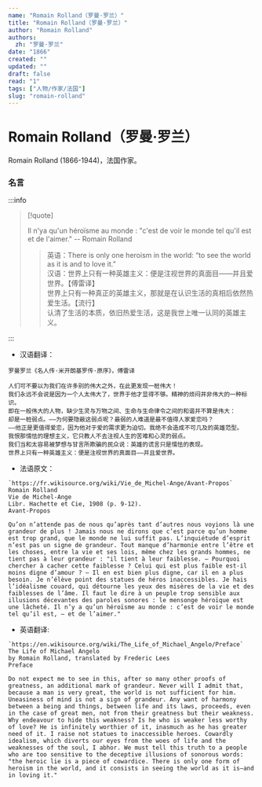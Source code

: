 ```yaml
---
name: "Romain Rolland（罗曼·罗兰）"
title: "Romain Rolland（罗曼·罗兰）"
author: "Romain Rolland"
authors:
  zh: "罗曼·罗兰"
date: "1866"
created: ""
updated: ""
draft: false
read: "1"
tags: ["人物/作家/法国"]
slug: "romain-rolland"
---
```


# Romain Rolland（罗曼·罗兰）

Romain Rolland (1866-1944)，法国作家。

### 名言

:::info

> [!quote]
>
> Il n'ya qu'un héroïsme au monde : "c'est de voir le monde tel qu'il est et de l'aimer." -- Romain Rolland
>
> > 英语：There is only one heroism in the world: “to see the world as it is and to love it.”  
> > 汉语：世界上只有一种英雄主义：便是注视世界的真面目——并且爱世界。【傅雷译】  
> > 世界上只有一种真正的英雄主义，那就是在认识生活的真相后依然热爱生活。【流行】  
> > 认清了生活的本质，依旧热爱生活，这是我世上唯一认同的英雄主义。  

:::

* 汉语翻译：
```
罗曼罗兰《名人传·米开朗基罗传·原序》，傅雷译

人们可不要以为我们在许多别的伟大之外，在此更发现一桩伟大！
我们永远不会说是因为一个人太伟大了，世界于他才显得不够。精神的烦闷并非伟大的一种标识。
即在一般伟大的人物，缺少生灵与万物之间、生命与生命律令之间的和谐并不算是伟大：
却是一桩弱点。——为何要隐蔽这弱点呢？最弱的人难道是最不值得人家爱恋吗？
——他正是更值得爱恋，因为他对于爱的需求更为迫切。我绝不会造成不可几及的英雄范型。
我恨那懦怯的理想主义，它只教人不去注视人生的苦难和心灵的弱点。
我们当和太容易被梦想与甘言所欺骗的民众说：英雄的谎言只是懦怯的表现。
世界上只有一种英雄主义：便是注视世界的真面目——并且爱世界。
```

* 法语原文：
```
`https://fr.wikisource.org/wiki/Vie_de_Michel-Ange/Avant-Propos`
Romain Rolland
Vie de Michel-Ange
Libr. Hachette et Cie, 1908 (p. 9-12).
Avant-Propos

Qu’on n’attende pas de nous qu’après tant d’autres nous voyions là une grandeur de plus ! Jamais nous ne dirons que c’est parce qu’un homme est trop grand, que le monde ne lui suffit pas. L’inquiétude d’esprit n’est pas un signe de grandeur. Tout manque d’harmonie entre l’être et les choses, entre la vie et ses lois, même chez les grands hommes, ne tient pas à leur grandeur : "il tient à leur faiblesse. — Pourquoi chercher à cacher cette faiblesse ? Celui qui est plus faible est-il moins digne d’amour ? — Il en est bien plus digne, car il en a plus besoin. Je n’élève point des statues de héros inaccessibles. Je hais l’idéalisme couard, qui détourne les yeux des misères de la vie et des faiblesses de l’âme. Il faut le dire à un peuple trop sensible aux illusions décevantes des paroles sonores : le mensonge héroïque est une lâcheté. Il n’y a qu’un héroïsme au monde : c’est de voir le monde tel qu’il est, — et de l’aimer."
```

* 英语翻译:
```
`https://en.wikisource.org/wiki/The_Life_of_Michael_Angelo/Preface`
The Life of Michael Angelo
by Romain Rolland, translated by Frederic Lees
Preface

Do not expect me to see in this, after so many other proofs of greatness, an additional mark of grandeur. Never will I admit that, because a man is very great, the world is not sufficient for him. Uneasiness of mind is not a sign of grandeur. Any want of harmony between a being and things, between life and its laws, proceeds, even in the case of great men, not from their greatness but their weakness. Why endeavour to hide this weakness? Is he who is weaker less worthy of love? He is infinitely worthier of it, inasmuch as he has greater need of it. I raise not statues to inaccessible heroes. Cowardly idealism, which diverts our eyes from the woes of life and the weaknesses of the soul, I abhor. We must tell this truth to a people who are too sensitive to the deceptive illusions of sonorous words: "the heroic lie is a piece of cowardice. There is only one form of heroism in the world, and it consists in seeing the world as it is—and in loving it."
```
